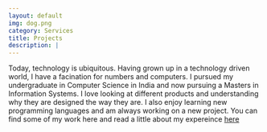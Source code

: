 ```yaml
---
layout: default
img: dog.png
category: Services
title: Projects
description: |
---
```

  Today, technology is ubiquitous. Having grown up in a technology driven world, I have a facination for numbers and computers. I pursued my undergraduate in Computer Science in India and now pursuing a Masters in Information Systems. I love looking at different products and understanding why they are designed the way they are. I also enjoy learning new programming languages and am always working on a new project. 
  You can find some of my work here and read a little about my expereince [here](https://github.com/NandhithaR)